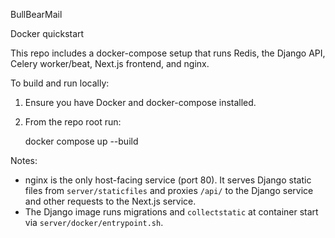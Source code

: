 BullBearMail

Docker quickstart

This repo includes a docker-compose setup that runs Redis, the Django API, Celery worker/beat, Next.js frontend, and nginx.

To build and run locally:

1. Ensure you have Docker and docker-compose installed.
2. From the repo root run:

	docker compose up --build

Notes:
- nginx is the only host-facing service (port 80). It serves Django static files from `server/staticfiles` and proxies `/api/` to the Django service and other requests to the Next.js service.
- The Django image runs migrations and `collectstatic` at container start via `server/docker/entrypoint.sh`.
